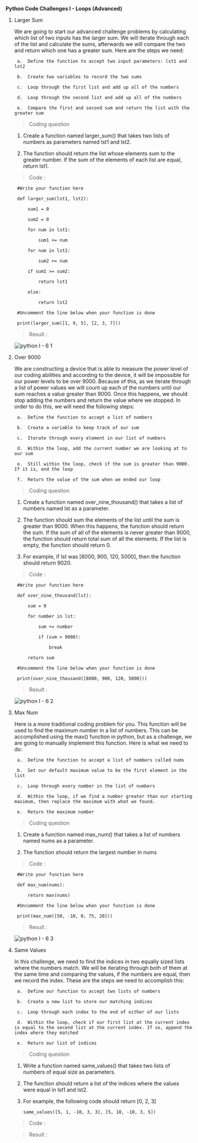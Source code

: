 **Python Code Challenges I - Loops (Advanced)**

1. Larger Sum

    We are going to start our advanced challenge problems by calculating which list of two inputs has the larger sum. We will iterate through each of the list and calculate the sums, afterwards we will compare the two and return which one has a greater sum. Here are the steps we need:

        a.  Define the function to accept two input parameters: lst1 and lst2

        b.  Create two variables to record the two sums

        c.  Loop through the first list and add up all of the numbers

        d.  Loop through the second list and add up all of the numbers

        e.  Compare the first and second sum and return the list with the greater sum

    >   Coding question

    1.  Create a function named larger_sum() that takes two lists of numbers as parameters named lst1 and lst2.

    2.  The function should return the list whose elements sum to the greater number. If the sum of the elements of each list are equal, return lst1.

    >   Code :

        #Write your function here

        def larger_sum(lst1, lst2):

            sum1 = 0

            sum2 = 0

            for num in lst1:

                sum1 += num

            for num in lst2:

                sum2 += num

            if sum1 >= sum2:
 
                return lst1

            else:

                return lst2

        #Uncomment the line below when your function is done

        print(larger_sum([1, 9, 5], [2, 3, 7]))

    >   Result  :

      ![python I - 6 1](https://user-images.githubusercontent.com/74751990/193361567-839c8c01-7174-4fb2-9af4-5d24ce7e02b4.jpg)

2. Over 9000

    We are constructing a device that is able to measure the power level of our coding abilities and according to the device, it will be impossible for our power levels to be over 9000. Because of this, as we iterate through a list of power values we will count up each of the numbers until our sum reaches a value greater than 9000. Once this happens, we should stop adding the numbers and return the value where we stopped. In order to do this, we will need the following steps:

        a.  Define the function to accept a list of numbers

        b.  Create a variable to keep track of our sum

        c.  Iterate through every element in our list of numbers

        d.  Within the loop, add the current number we are looking at to our sum

        e.  Still within the loop, check if the sum is greater than 9000. If it is, end the loop

        f.  Return the value of the sum when we ended our loop

    >   Coding question

    1.  Create a function named over_nine_thousand() that takes a list of numbers named lst as a parameter.

    2.  The function should sum the elements of the list until the sum is greater than 9000. When this happens, the function should return the sum. If the sum of all of the elements is never greater than 9000, the function should return total sum of all the elements. If the list is empty, the function should return 0.

    3.  For example, if lst was [8000, 900, 120, 5000], then the function should return 9020.

    >   Code :

        #Write your function here

        def over_nine_thousand(lst):

            sum = 0

            for number in lst:

                sum += number

                if (sum > 9000):

                    break

            return sum

        #Uncomment the line below when your function is done

        print(over_nine_thousand([8000, 900, 120, 5000]))

    >   Result  :

      ![python I - 6 2](https://user-images.githubusercontent.com/74751990/193464835-307a72e4-09ce-46ca-9f42-ce987174ae97.jpg)

3. Max Num

    Here is a more traditional coding problem for you. This function will be used to find the maximum number in a list of numbers. This can be accomplished using the max() function in python, but as a challenge, we are going to manually implement this function. Here is what we need to do:

        a.  Define the function to accept a list of numbers called nums

        b.  Set our default maximum value to be the first element in the list

        c.  Loop through every number in the list of numbers

        d.  Within the loop, if we find a number greater than our starting maximum, then replace the maximum with what we found.

        e.  Return the maximum number

    >   Coding question

    1.  Create a function named max_num() that takes a list of numbers named nums as a parameter.

    2.  The function should return the largest number in nums

    >   Code :

        #Write your function here

        def max_num(nums):

            return max(nums)

        #Uncomment the line below when your function is done

        print(max_num([50, -10, 0, 75, 20]))

    >   Result  :

      ![python I - 6 3](https://user-images.githubusercontent.com/74751990/193583900-947982bf-01fd-431f-8cc9-55ca76e3b1f1.jpg)

4. Same Values

    In this challenge, we need to find the indices in two equally sized lists where the numbers match. We will be iterating through both of them at the same time and comparing the values, if the numbers are equal, then we record the index. These are the steps we need to accomplish this:

        a.  Define our function to accept two lists of numbers

        b.  Create a new list to store our matching indices

        c.  Loop through each index to the end of either of our lists
        
        d.  Within the loop, check if our first list at the current index is equal to the second list at the current index. If so, append the index where they matched

        e.  Return our list of indices

    >   Coding question

    1.  Write a function named same_values() that takes two lists of numbers of equal size as parameters.

    2.  The function should return a list of the indices where the values were equal in lst1 and lst2.

    3.  For example, the following code should return [0, 2, 3]

            same_values([5, 1, -10, 3, 3], [5, 10, -10, 3, 5])

    >   Code :



    >   Result  :









